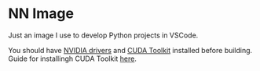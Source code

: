 # NN Image

Just an image I use to develop Python projects in VSCode.

You should have [NVIDIA drivers](https://github.com/roworu/nvidia-fedora-secureboot) and [CUDA Toolkit](https://developer.nvidia.com/cuda-downloads) installed before building.
Guide for installingh CUDA Toolkit [here](https://docs.nvidia.com/cuda/cuda-installation-guide-linux).
